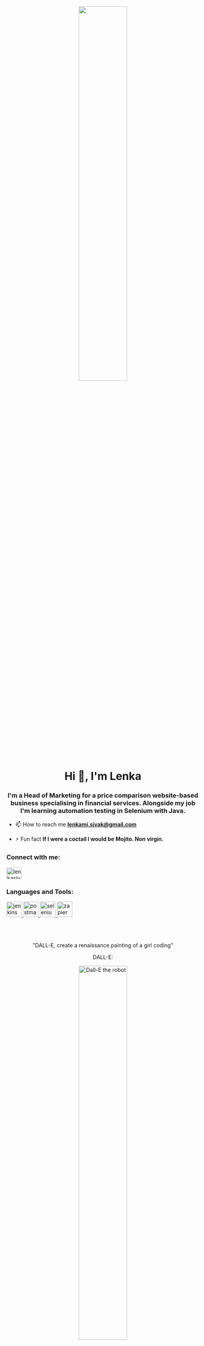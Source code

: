 <div align="center">
<img src="https://rishavanand.github.io/static/images/greetings.gif" align="center" style="width: 50%" />
</div>  
<h1 align="center">Hi 👋, I'm Lenka</h1>
<h3 align="center">I'm a Head of Marketing for a price comparison website-based business specialising in financial services. Alongside my job I'm learning automation testing in Selenium with Java.</h3>

- 📫 How to reach me **lenkami.sivak@gmail.com**

- ⚡ Fun fact **If I were a coctail I would be Mojito. Non virgin.**

<h3 align="left">Connect with me:</h3>
<p align="left">
<a href="https://linkedin.com/in/lenkasivakova" target="blank"><img align="center" src="https://raw.githubusercontent.com/rahuldkjain/github-profile-readme-generator/master/src/images/icons/Social/linked-in-alt.svg" alt="lenkasivakova" height="30" width="40" /></a>
</p>

<h3 align="left">Languages and Tools:</h3>
<p align="left"> <a href="https://www.jenkins.io" target="_blank" rel="noreferrer"> <img src="https://www.vectorlogo.zone/logos/jenkins/jenkins-icon.svg" alt="jenkins" width="40" height="40"/> </a> <a href="https://postman.com" target="_blank" rel="noreferrer"> <img src="https://www.vectorlogo.zone/logos/getpostman/getpostman-icon.svg" alt="postman" width="40" height="40"/> </a> <a href="https://www.selenium.dev" target="_blank" rel="noreferrer"> <img src="https://raw.githubusercontent.com/detain/svg-logos/780f25886640cef088af994181646db2f6b1a3f8/svg/selenium-logo.svg" alt="selenium" width="40" height="40"/> </a> <a href="https://zapier.com" target="_blank" rel="noreferrer"> <img src="https://www.vectorlogo.zone/logos/zapier/zapier-icon.svg" alt="zapier" width="40" height="40"/> </a> </p>
<br></br>
<div style="text-align: center;">
  <p>"DALL-E, create a renaissance painting of a girl coding"</p>
  <p>DALL-E:</p>
  <img src="https://i.ibb.co/kB8xBZ3/dall-e.png" alt="Dall-E the robot" style="width: 50%; height: auto;">
</div>



